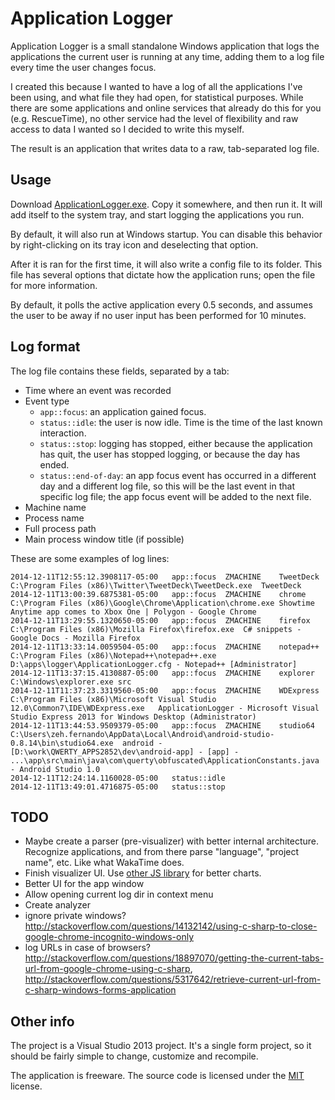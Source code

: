 Application Logger
==================

Application Logger is a small standalone Windows application that logs the applications the current user is running at any time, adding them to a log file every time the user changes focus.

I created this because I wanted to have a log of all the applications I've been using, and what file they had open, for statistical purposes. While there are some applications and online services that already do this for you (e.g. RescueTime), no other service had the level of flexibility and raw access to data I wanted so I decided to write this myself.

The result is an application that writes data to a raw, tab-separated log file.

Usage
-----

Download [ApplicationLogger.exe](https://github.com/zeh/app-application-logger/tree/master/deploy). Copy it somewhere, and then run it. It will add itself to the system tray, and start logging the applications you run.

By default, it will also run at Windows startup. You can disable this behavior by right-clicking on its tray icon and deselecting that option.

After it is ran for the first time, it will also write a config file to its folder. This file has several options that dictate how the application runs; open the file for more information.

By default, it polls the active application every 0.5 seconds, and assumes the user to be away if no user input has been performed for 10 minutes.


Log format
----------

The log file contains these fields, separated by a tab:

 * Time where an event was recorded
 * Event type
   * `app::focus`: an application gained focus.
   * `status::idle`: the user is now idle. Time is the time of the last known interaction.
   * `status::stop`: logging has stopped, either because the application has quit, the user has stopped logging, or because the day has ended.
   * `status::end-of-day`: an app focus event has occurred in a different day and a different log file, so this will be the last event in that specific log file; the app focus event will be added to the next file.
 * Machine name
 * Process name
 * Full process path
 * Main process window title (if possible)

These are some examples of log lines:

	2014-12-11T12:55:12.3908117-05:00	app::focus	ZMACHINE	TweetDeck	C:\Program Files (x86)\Twitter\TweetDeck\TweetDeck.exe	TweetDeck
	2014-12-11T13:00:39.6875381-05:00	app::focus	ZMACHINE	chrome	C:\Program Files (x86)\Google\Chrome\Application\chrome.exe	Showtime Anytime app comes to Xbox One | Polygon - Google Chrome
	2014-12-11T13:29:55.1320650-05:00	app::focus	ZMACHINE	firefox	C:\Program Files (x86)\Mozilla Firefox\firefox.exe	C# snippets - Google Docs - Mozilla Firefox
	2014-12-11T13:33:14.0059504-05:00	app::focus	ZMACHINE	notepad++	C:\Program Files (x86)\Notepad++\notepad++.exe	D:\apps\logger\ApplicationLogger.cfg - Notepad++ [Administrator]
	2014-12-11T13:37:15.4130887-05:00	app::focus	ZMACHINE	explorer	C:\Windows\explorer.exe	src
	2014-12-11T11:37:23.3319560-05:00	app::focus	ZMACHINE	WDExpress	C:\Program Files (x86)\Microsoft Visual Studio 12.0\Common7\IDE\WDExpress.exe	ApplicationLogger - Microsoft Visual Studio Express 2013 for Windows Desktop (Administrator)
	2014-12-11T13:44:53.9509379-05:00	app::focus	ZMACHINE	studio64	C:\Users\zeh.fernando\AppData\Local\Android\android-studio-0.8.14\bin\studio64.exe	android - [D:\work\QWERTY_APPS2852\dev\android-app] - [app] - ...\app\src\main\java\com\querty\obfuscated\ApplicationConstants.java - Android Studio 1.0
	2014-12-11T12:24:14.1160028-05:00	status::idle			
	2014-12-11T13:49:01.4716875-05:00	status::stop			


TODO
----

 * Maybe create a parser (pre-visualizer) with better internal architecture. Recognize applications, and from there parse "language", "project name", etc. Like what WakaTime does.
 * Finish visualizer UI. Use [other JS library](http://www.jsgraphs.com/) for better charts.
 * Better UI for the app window
 * Allow opening current log dir in context menu
 * Create analyzer
 * ignore private windows? http://stackoverflow.com/questions/14132142/using-c-sharp-to-close-google-chrome-incognito-windows-only
 * log URLs in case of browsers? http://stackoverflow.com/questions/18897070/getting-the-current-tabs-url-from-google-chrome-using-c-sharp, http://stackoverflow.com/questions/5317642/retrieve-current-url-from-c-sharp-windows-forms-application


Other info
----------

The project is a Visual Studio 2013 project. It's a single form project, so it should be fairly simple to change, customize and recompile.

The application is freeware. The source code is licensed under the [MIT](LICENSE.MD) license.
